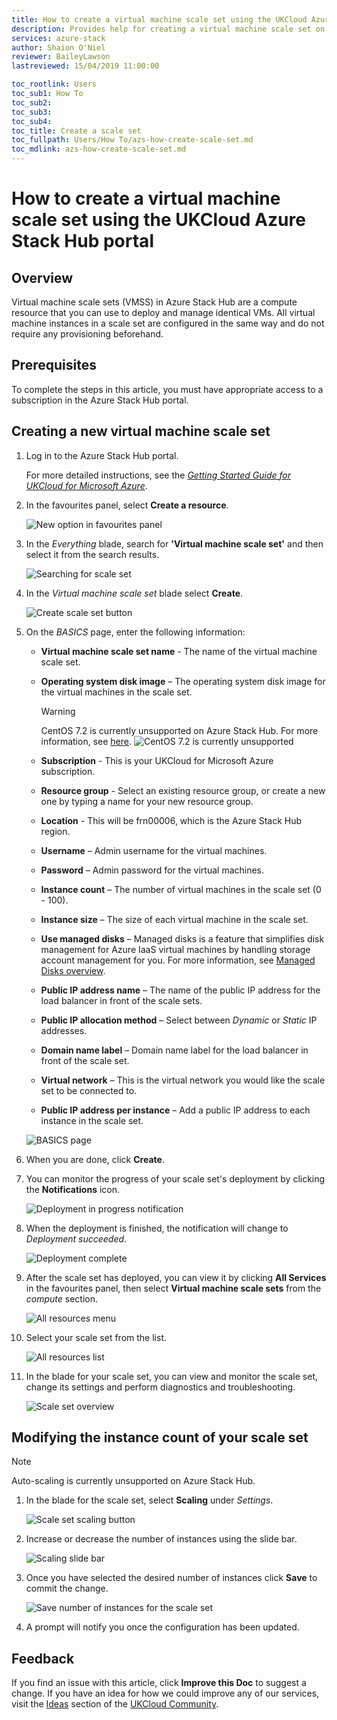 ```yaml
---
title: How to create a virtual machine scale set using the UKCloud Azure Stack Hub portal | UKCloud Ltd
description: Provides help for creating a virtual machine scale set on UKCloud for Microsoft Azure
services: azure-stack
author: Shaion O'Niel
reviewer: BaileyLawson
lastreviewed: 15/04/2019 11:00:00

toc_rootlink: Users
toc_sub1: How To
toc_sub2:
toc_sub3:
toc_sub4:
toc_title: Create a scale set
toc_fullpath: Users/How To/azs-how-create-scale-set.md
toc_mdlink: azs-how-create-scale-set.md
---
```


# How to create a virtual machine scale set using the UKCloud Azure Stack Hub portal

## Overview

Virtual machine scale sets (VMSS) in Azure Stack Hub are a compute resource that you can use to deploy and manage identical VMs. All virtual machine instances in a scale set are configured in the same way and do not require any provisioning beforehand.

## Prerequisites

To complete the steps in this article, you must have appropriate access to a subscription in the Azure Stack Hub portal.

## Creating a new virtual machine scale set

1. Log in to the Azure Stack Hub portal.

    For more detailed instructions, see the [*Getting Started Guide for UKCloud for Microsoft Azure*](azs-gs.md).

2. In the favourites panel, select **Create a resource**.

    ![New option in favourites panel](images/azsp_newmenu.png)

3. In the *Everything* blade, search for **'Virtual machine scale set'** and then select it from the search results.

    ![Searching for scale set](images/azs-browser-button-scale-set-menu.png)

4. In the *Virtual machine scale set* blade select **Create**.

    ![Create scale set button](images/azs-browser-button-create-scale-set.png)

5. On the *BASICS* page, enter the following information:

    - **Virtual machine scale set name** - The name of the virtual machine scale set.

    - **Operating system disk image** – The operating system disk image for the virtual machines in the scale set.

        > [!WARNING]
        > CentOS 7.2 is currently unsupported on Azure Stack Hub. For more information, see [here](https://docs.microsoft.com/en-gb/azure-stack/operator/azure-stack-release-notes-known-issues-1904#virtual-machine-scale-set).
        > ![CentOS 7.2 is currently unsupported](images/azs-browser-scale-set-unsupported-operating-systems.png)

    - **Subscription** - This is your UKCloud for Microsoft Azure subscription.

    - **Resource group** - Select an existing resource group, or create a new one by typing a name for your new resource group.

    - **Location** - This will be frn00006, which is the Azure Stack Hub region.

    - **Username** – Admin username for the virtual machines.

    - **Password** – Admin password for the virtual machines.

    - **Instance count** – The number of virtual machines in the scale set (0 - 100).

    - **Instance size** – The size of each virtual machine in the scale set.

    - **Use managed disks** – Managed disks is a feature that simplifies disk management for Azure IaaS virtual machines by handling storage account management for you. For more information, see [Managed Disks overview](https://docs.microsoft.com/en-us/azure/virtual-machines/windows/managed-disks-overview).

    - **Public IP address name** – The name of the public IP address for the load balancer in front of the scale sets.

    - **Public IP allocation method** – Select between *Dynamic* or *Static* IP addresses.

    - **Domain name label** – Domain name label for the load balancer in front of the scale set.

    - **Virtual network** – This is the virtual network you would like the scale set to be connected to.

    - **Public IP address per instance** – Add a public IP address to each instance in the scale set.

    ![BASICS page](images/azs-browser-create-scale-set.png)

6. When you are done, click **Create**.

7. You can monitor the progress of your scale set's deployment by clicking the **Notifications** icon.

    ![Deployment in progress notification](images/azsp_createvm_progress.png)

8. When the deployment is finished, the notification will change to *Deployment succeeded*.

    ![Deployment complete](images/azsp_createvm_deployment_success.png)

9. After the scale set has deployed, you can view it by clicking **All Services** in the favourites panel, then select **Virtual machine scale sets** from the *compute* section.

    ![All resources menu](images/azs-browser-select-all-services.png)

10. Select your scale set from the list.

    ![All resources list](images/azs-browser-select-scale-set.png)

11. In the blade for your scale set, you can view and monitor the scale set, change its settings and perform diagnostics and troubleshooting.

    ![Scale set overview](images/azs-browser-scale-set-overview.png)

## Modifying the instance count of your scale set

> [!NOTE]
> Auto-scaling is currently unsupported on Azure Stack Hub.

1. In the blade for the scale set, select **Scaling** under *Settings*.

    ![Scale set scaling button](images/azs-browser-button-scaling.png)

2. Increase or decrease the number of instances using the slide bar.

    ![Scaling slide bar](images/azs-browser-instance-count-slidebar.png)

3. Once you have selected the desired number of instances click **Save** to commit the change.

    ![Save number of instances for the scale set](images/azs-browser-button-save-instance-count.png)

4. A prompt will notify you once the configuration has been updated.

## Feedback

If you find an issue with this article, click **Improve this Doc** to suggest a change. If you have an idea for how we could improve any of our services, visit the [Ideas](https://community.ukcloud.com/ideas) section of the [UKCloud Community](https://community.ukcloud.com).
